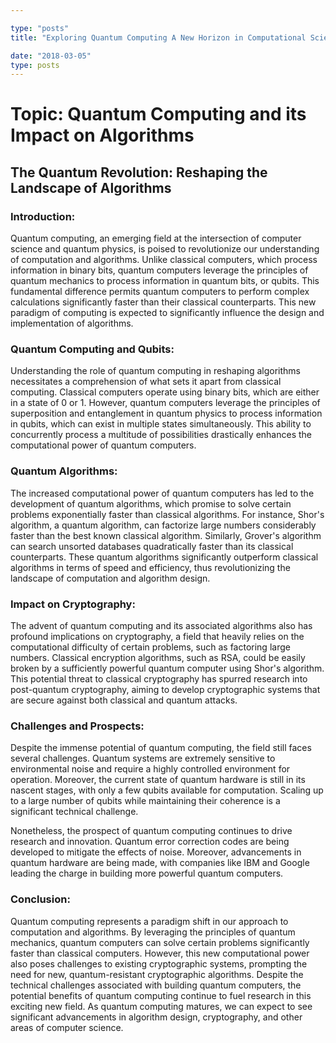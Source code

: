 ```yaml
---

type: "posts"
title: "Exploring Quantum Computing A New Horizon in Computational Science"

date: "2018-03-05"
type: posts
---
```



# Topic: Quantum Computing and its Impact on Algorithms

## The Quantum Revolution: Reshaping the Landscape of Algorithms

### Introduction:

Quantum computing, an emerging field at the intersection of computer science and quantum physics, is poised to revolutionize our understanding of computation and algorithms. Unlike classical computers, which process information in binary bits, quantum computers leverage the principles of quantum mechanics to process information in quantum bits, or qubits. This fundamental difference permits quantum computers to perform complex calculations significantly faster than their classical counterparts. This new paradigm of computing is expected to significantly influence the design and implementation of algorithms.

### Quantum Computing and Qubits:

Understanding the role of quantum computing in reshaping algorithms necessitates a comprehension of what sets it apart from classical computing. Classical computers operate using binary bits, which are either in a state of 0 or 1. However, quantum computers leverage the principles of superposition and entanglement in quantum physics to process information in qubits, which can exist in multiple states simultaneously. This ability to concurrently process a multitude of possibilities drastically enhances the computational power of quantum computers.

### Quantum Algorithms:

The increased computational power of quantum computers has led to the development of quantum algorithms, which promise to solve certain problems exponentially faster than classical algorithms. For instance, Shor's algorithm, a quantum algorithm, can factorize large numbers considerably faster than the best known classical algorithm. Similarly, Grover's algorithm can search unsorted databases quadratically faster than its classical counterparts. These quantum algorithms significantly outperform classical algorithms in terms of speed and efficiency, thus revolutionizing the landscape of computation and algorithm design.

### Impact on Cryptography:

The advent of quantum computing and its associated algorithms also has profound implications on cryptography, a field that heavily relies on the computational difficulty of certain problems, such as factoring large numbers. Classical encryption algorithms, such as RSA, could be easily broken by a sufficiently powerful quantum computer using Shor's algorithm. This potential threat to classical cryptography has spurred research into post-quantum cryptography, aiming to develop cryptographic systems that are secure against both classical and quantum attacks.

### Challenges and Prospects:

Despite the immense potential of quantum computing, the field still faces several challenges. Quantum systems are extremely sensitive to environmental noise and require a highly controlled environment for operation. Moreover, the current state of quantum hardware is still in its nascent stages, with only a few qubits available for computation. Scaling up to a large number of qubits while maintaining their coherence is a significant technical challenge.

Nonetheless, the prospect of quantum computing continues to drive research and innovation. Quantum error correction codes are being developed to mitigate the effects of noise. Moreover, advancements in quantum hardware are being made, with companies like IBM and Google leading the charge in building more powerful quantum computers.

### Conclusion:

Quantum computing represents a paradigm shift in our approach to computation and algorithms. By leveraging the principles of quantum mechanics, quantum computers can solve certain problems significantly faster than classical computers. However, this new computational power also poses challenges to existing cryptographic systems, prompting the need for new, quantum-resistant cryptographic algorithms. Despite the technical challenges associated with building quantum computers, the potential benefits of quantum computing continue to fuel research in this exciting new field. As quantum computing matures, we can expect to see significant advancements in algorithm design, cryptography, and other areas of computer science.
